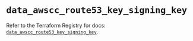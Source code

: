 # `data_awscc_route53_key_signing_key`

Refer to the Terraform Registry for docs: [`data_awscc_route53_key_signing_key`](https://registry.terraform.io/providers/hashicorp/awscc/0.70.0/docs/data-sources/route53_key_signing_key).
